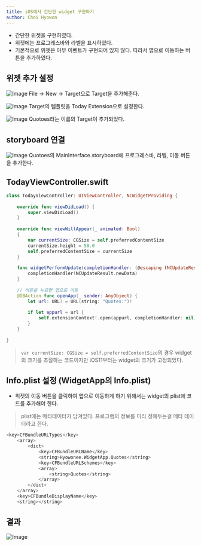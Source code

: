 ```yaml
---
title: iOS에서 간단한 widget 구현하기
author: Choi Hyowon
---
```

* 간단한 위젯을 구현하였다.
* 위젯에는 프로그레스바와 라벨을 표시하였다.
* 기본적으로 위젯은 아무 이벤트가 구현되어 있지 않다. 따라서 앱으로 이동하는 버튼을 추가하였다.

## 위젯 추가 설정
![Image](/images/widget_target.png)
File -> New -> Target으로 Target을 추가해준다.

![Image](/images/widget_target_template.png)
Target의 템플릿을 Today Extension으로 설정한다.

![Image](/images/widget_target_quotes.png)
Quotoes라는 이름의 Target이 추가되었다.

## storyboard 연결
![Image](/images/widget_storyboard.png)
Quotoes의 MainInterface.storyboard에 프로그레스바, 라벨, 이동 버튼을 추가한다.

## TodayViewController.swift
```swift
class TodayViewController: UIViewController, NCWidgetProviding {
        
    override func viewDidLoad() {
        super.viewDidLoad()
    }
    
    override func viewWillAppear(_ animated: Bool)
    {
        var currentSize: CGSize = self.preferredContentSize
        currentSize.height = 50.0
        self.preferredContentSize = currentSize
    }
    
    func widgetPerformUpdate(completionHandler: (@escaping (NCUpdateResult) -> Void)) {
        completionHandler(NCUpdateResult.newData)
    }
    
    // 버튼을 누르면 앱으로 이동
    @IBAction func openApp(_ sender: AnyObject) {
        let url: URL? = URL(string: "Quotes:")!
        
        if let appurl = url {
            self.extensionContext!.open(appurl, completionHandler: nil)
        }
    }
    
}
```
> `var currentSize: CGSize = self.preferredContentSize`의 경우 widget의 크기를 조절하는 코드이지만 iOS11부터는 widget의 크기가 고정되었다.

## Info.plist 설정 (WidgetApp의 Info.plist)
* 위젯의 이동 버튼을 클릭하여 앱으로 이동하게 하기 위해서는 widget의 plist에 코드를 추가해야 한다.
> plist에는 메타데이터가 담겨있다. 프로그램의 정보를 미리 정해두는걸 메타 데이터라고 한다.

```swift
<key>CFBundleURLTypes</key>
    <array>
        <dict>
            <key>CFBundleURLName</key>
            <string>Hyowonee.WidgetApp.Quotes</string>
            <key>CFBundleURLSchemes</key>
            <array>
                <string>Quotes</string>
            </array>
        </dict>
    </array>
    <key>CFBundleDisplayName</key>
    <string></string>
```

## 결과
![Image](/images/widget_result.png)